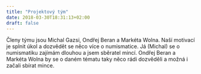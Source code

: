 ```yaml
---
title: "Projektový tým"
date: 2018-03-30T18:31:13+02:00
draft: false
---
```

Členy týmu jsou Michal Gazsi, Ondřej Beran a Markéta Wolna. Naší motivací je splnit úkol a dozvědět se něco více o numismatice. Já (Michal) se o numismatiku zajímám dlouhou a jsem sběratel mincí. Ondřej Beran a Markéta Wolna by se o daném tématu taky něco rádi dozvěděli a možná i začali sbírat mince.